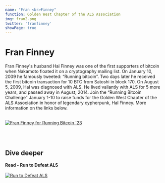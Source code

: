 ```yaml
---
name: "Fran <br>Finney"
function: Golden West Chapter of the ALS Association
img: fran2.png
twitter: 'franfinney'
showPage: true
---
```


# Fran Finney
 
Fran Finney's husband Hal Finney was one of the first supporters of bitcoin when Nakamoto floated it on a cryptography mailing list. On January 10, 2009 he famously tweeted: “Running bitcoin”. Two days later he received the first bitcoin transaction for 10 BTC from Satoshi in block 170. On August 5, 2009, Hal was diagnosed with ALS. He lived valiantly with ALS for 5 more years, and passed away in August, 2014. Join the “Running Bitcoin Challenge” January 1-10 to raise funds for the Golden West Chapter of the ALS Association in honor of legendary cypherpunk, Hal Finney. More information on the links below.
<br><br>
<div class="p-3 my-2">

[![Fran Finney for Running Bitcoin '23](/content/finney3.png)](http://runningbitcoin.us/)
</div>

<br><br>
## Dive deeper


<div class="grid grid-cols-2 gap-5">
<div class="p-3 my-2">

**Read - Run to Defeat ALS**  <br><br>
[![Run to Defeat ALS](/content/finney2.png)](http://runningbitcoin.us/)
</div>

</div>

<br>




